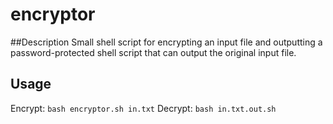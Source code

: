 # encryptor

##Description
Small shell script for encrypting an input file and outputting a password-protected shell script that can output the original input file.

## Usage

Encrypt: `bash encryptor.sh in.txt`
Decrypt: `bash in.txt.out.sh`

